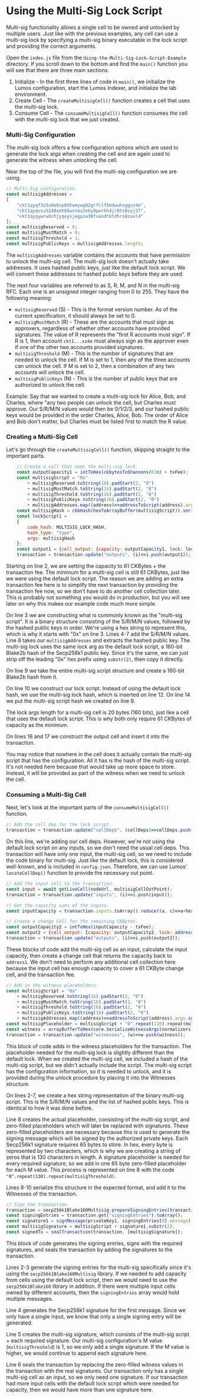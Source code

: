 # Using the Multi-Sig Lock Script

Multi-sig functionality allows a single cell to be owned and unlocked by multiple users. Just like with the previous examples, any cell can use a multi-sig lock by specifying a multi-sig binary executable in the lock script and providing the correct arguments.

Open the `index.js` file from the `Using-the-Multi-Sig-Lock-Script-Example` directory. If you scroll down to the bottom and find the `main()` function you will see that there are three main sections.

1. Initialize - In the first three lines of code in `main()`, we initialize the Lumos configuration, start the Lumos Indexer, and initialize the lab environment.
2. Create Cell - The `createMultisigCell()` function creates a cell that uses the multi-sig lock.
3. Consume Cell - The `consumeMultisigCell()` function consumes the cell with the multi-sig lock that we just created.

### Multi-Sig Configuration

The multi-sig lock offers a few configuration options which are used to generate the lock args when creating the cell and are again used to generate the witness when unlocking the cell.

Near the top of the file, you will find the multi-sig configuration we are using. 

```javascript
// Multi-Sig configuration.
const multisigAddresses =
[
	"ckt1qyqf3z5u8e6vp8dtwmywg82grfclf5mdwuhsggxz4e",
	"ckt1qyqvsv5240xeh85wvnau2eky8pwrhh4jr8ts8vyj37",
	"ckt1qyqywrwdchjyqeysjegpzw38fvandtktdhrs0zaxl4"
];
const multisigReserved = 0;
const multisigMustMatch = 0;
const multisigThreshold = 1;
const multisigPublicKeys = multisigAddresses.length;
```

The `multisigAddresses` variable contains the accounts that have permission to unlock the multi-sig cell. The multi-sig lock doesn't actually take addresses. It uses hashed public keys, just like the default lock script. We will convert these addresses to hashed public keys before they are used.

The next four variables are referred to as S, R, M, and N in the multi-sig RFC. Each one is an unsigned integer ranging from 0 to 255. They have the following meaning:

* `multisigReserved` \(S\) - This is the format version number. As of the current specification, it should always be set to 0.
* `multisigMustMatch` \(R\) - These are the accounts that must sign as approvers, regardless of whether other accounts have provided signatures. The value of R represents the "first R accounts must sign". If R is 1, then account `ckt1...xz4e` must always sign as the approver even if one of the other two accounts provided signatures.
* `multisigThreshold` \(M\) - This is the number of signatures that are needed to unlock the cell. If M is set to 1, then any of the three accounts can unlock the cell. If M is set to 2, then a combination of any two accounts will unlock the cell.
* `multisigPublicKeys` \(N\) - This is the number of public keys that are authorized to unlock the cell. 

Example: Say that we wanted to create a multi-sig lock for Alice, Bob, and Charles, where "any two people can unlock the cell, but Charles must approve. Our S/R/M/N values would then be 0/1/2/3, and our hashed public keys would be provided in the order Charles, Alice, Bob. The order of Alice and Bob don't matter, but Charles must be listed first to match the R value.

### Creating a Multi-Sig Cell

Let's go through the `createMultisigCell()` function, skipping straight to the important parts.

```javascript
	// Create a cell that uses the multi-sig lock.
	const outputCapacity1 = intToHex(ckbytesToShannons(61n) + txFee);
	const multisigScript = "0x"
		+ multisigReserved.toString(16).padStart(2, "0")
		+ multisigMustMatch.toString(16).padStart(2, "0")
		+ multisigThreshold.toString(16).padStart(2, "0")
		+ multisigPublicKeys.toString(16).padStart(2, "0")
		+ multisigAddresses.map((address)=>addressToScript(address).args.substr(2)).join("");
	const multisigHash = ckbHash(hexToArrayBuffer(multisigScript)).serializeJson().substr(0, 42);
	const lockScript1 =
	{
		code_hash: MULTISIG_LOCK_HASH,
		hash_type: "type",
		args: multisigHash
	};
	const output1 = {cell_output: {capacity: outputCapacity1, lock: lockScript1, type: null}, data: "0x"};
	transaction = transaction.update("outputs", (i)=>i.push(output1));
```

Starting on line 2, we are setting the capacity to 61 CKBytes + the transaction fee. The minimum for a multi-sig cell is still 61 CKBytes, just like we were using the default lock script. The reason we are adding an extra transaction fee here is to simplify the next transaction by providing the transaction fee now, so we don't have to do another cell collection later. This is probably not something you would do in production, but you will see later on why this makes our example code much more simple.

On line 3 we are constructing what is commonly known as the "multi-sig script". It is a binary structure consisting of the S/R/M/N values, followed by the hashed public keys in order. We're using a hex string to represent this, which is why it starts with "0x" on line 3. Lines 4-7 add the S/R/M/N values. Line 8 takes our `multisigAddresses` and extracts the hashed public key. The multi-sig lock uses the same lock arg as the default lock script, a 160-bit Blake2b hash of the Secp256k1 public key. Since it's the same, we can just strip off the leading "0x" hex prefix using `substr(2)`, then copy it directly.

On line 9 we take the entire multi-sig script structure and create a 160-bit Blake2b hash from it.

On line 10 we construct our lock script. Instead of using the default lock hash, we use the multi-sig lock hash, which is inserted on line 12. On line 14 we put the multi-sig script hash we created on line 9.

The lock args length for a multi-sig cell is 20 bytes \(160 bits\), just like a cell that uses the default lock script. This is why both only require 61 CKBytes of capacity as the minimum. 

On lines 16 and 17 we construct the output cell and insert it into the transaction.

You may notice that nowhere in the cell does it actually contain the multi-sig script that has the configuration. All it has is the hash of the multi-sig script. It's not needed here because that would take up more space to store. Instead, it will be provided as part of the witness when we need to unlock the cell.

### Consuming a Multi-Sig Cell

Next, let's look at the important parts of the `consumeMultisigCell()` function.

```javascript
// Add the cell dep for the lock script.
transaction = transaction.update("cellDeps", (cellDeps)=>cellDeps.push(locateCellDep({code_hash: MULTISIG_LOCK_HASH, hash_type: "type"})));
```

On this line, we're adding our cell deps. However, we're not using the default lock script on any inputs, so we don't need the usual cell deps. This transaction will have only one input, the multi-sig cell, so we need to include the code binary for multi-sig. Just like the default lock, this is considered well-known, and is included in `config.json`. Therefore, we can use Lumos' `locateCellDep()` function to provide the necessary out point.

```javascript
// Add the input cell to the transaction.
const input = await getLiveCell(nodeUrl, multisigCellOutPoint);
transaction = transaction.update("inputs", (i)=>i.push(input));

// Get the capacity sums of the inputs.
const inputCapacity = transaction.inputs.toArray().reduce((a, c)=>a+hexToInt(c.cell_output.capacity), 0n);

// Create a change Cell for the remaining CKBytes.
const outputCapacity2 = intToHex(inputCapacity - txFee);
const output2 = {cell_output: {capacity: outputCapacity2, lock: addressToScript(address1), type: null}, data: "0x"};
transaction = transaction.update("outputs", (i)=>i.push(output2));
```

These blocks of code add the multi-sig cell as an input, calculate the input capacity, then create a change cell that returns the capacity back to `address1`. We don't need to perform any additional cell collection here because the input cell has enough capacity to cover a 61 CKByte change cell, and the transaction fee.

```javascript
// Add in the witness placeholders.
const multisigScript = "0x"
	+ multisigReserved.toString(16).padStart(2, "0")
	+ multisigMustMatch.toString(16).padStart(2, "0")
	+ multisigThreshold.toString(16).padStart(2, "0")
	+ multisigPublicKeys.toString(16).padStart(2, "0")
	+ multisigAddresses.map((address)=>addressToScript(address).args.substr(2)).join("");
const multisigPlaceholder = multisigScript + "0".repeat(130).repeat(multisigThreshold);
const witness = arrayBufferToHex(core.SerializeWitnessArgs(normalizers.NormalizeWitnessArgs({lock: multisigPlaceholder})));
transaction = transaction.update("witnesses", (w)=>w.push(witness));
```

This block of code adds in the witness placeholders for the transaction. The placeholder needed for the multi-sig lock is slightly different than the default lock. When we created the multi-sig cell, we included a hash of the multi-sig script, but we didn't actually include the script. The multi-sig script has the configuration information, so it is needed to unlock, and it is provided during the unlock procedure by placing it into the Witnesses structure.

On lines 2-7, we create a hex string representation of the binary multi-sig script. This is the S/R/M/N values and the list of hashed public keys. This is identical to how it was done before.

Line 8 creates the actual placeholder, consisting of the multi-sig script, and zero-filled placeholders which will later be replaced with signatures. These zero-filled placeholders are necessary because this is used to generate the signing message which will be signed by the authorized private keys. Each Secp256k1 signature requires 65 bytes to store. In hex, every byte is represented by two characters, which is why we are creating a string of zeros that is 130 characters in length. A signature placeholder is needed for every required signature, so we add in one 65 byte zero-filled placeholder for each M value. This process is represented on line 8 with the code `"0".repeat(130).repeat(multisigThreshold)`.

Lines 9-10 serialize this structure in the expected format, and add it to the Witnesses of the transaction.

```javascript
// Sign the transaction.
transaction = secp256k1Blake160Multisig.prepareSigningEntries(transaction);
const signingEntries = transaction.get("signingEntries").toArray();
const signature1 = signMessage(privateKey1, signingEntries[0].message);
const multisigSignature = multisigScript + signature1.substr(2);
const signedTx = sealTransaction(transaction, [multisigSignature]);
```

This block of code generates the signing entries, signs with the required signatures, and seals the transaction by adding the signatures to the transaction.

Lines 2-3 generate the signing entries for the multi-sig specifically since it's using the  `secp256k1Blake160Multisig` library. If we needed to add capacity from cells using the default lock script, then we would need to use the `secp256k1Blake160` library in addition. If there were multiple input cells owned by different accounts, then the `signingEntries` array would hold multiple messages.

Line 4 generates the Secp256k1 signature for the first message. Since we only have a single input, we know that only a single signing entry will be generated.

Line 5 creates the multi-sig signature, which consists of the multi-sig script + each required signature. Our multi-sig configuration's M value \(`multisigThreshold`\) is 1, so we only add a single signature. If the M value is higher, we would continue to append each signature here.

Line 6 seals the transaction by replacing the zero-filled witness values in the transaction with the real signatures. Our transaction only has a single multi-sig cell as an input, so we only need one signature. If our transaction had more input cells with the default lock script which were needed for capacity, then we would have more than one signature here.


